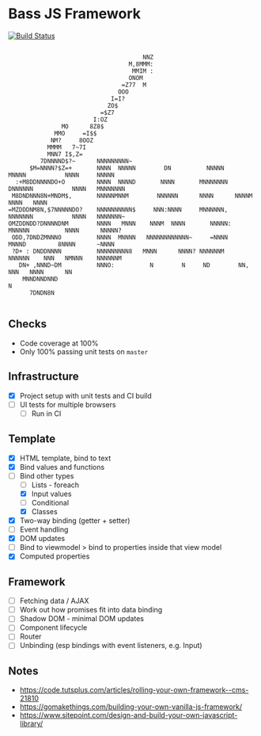 # Bass JS Framework

[![Build Status](https://travis-ci.org/Cryptacular/bass.svg?branch=master)](https://travis-ci.org/Cryptacular/bass)

```
                                                                                                    
                                      NNZ                                                           
                                  M,8MMM:                                                           
                                   MMIM :                                                           
                                  ONOM                                                              
                                =Z77  M                                                             
                               OOO                                                                  
                             I=I?                                                                   
                            ZO$                                                                     
                          =$Z7                                                                      
                        I:OZ                                                                        
               MO      8Z8$                                                                         
             MMO     =I$$                                                                           
            NM?     8OOZ                                                                            
           MMMM   7~7I                                                                              
           MNN7 I$,Z=                                                                               
         7DNNNND$?~      NNNNNNNNN~                                                                 
      $M=NNNN?$Z=+       NNNN  NNNNN        DN          NNNNN      MNNNN           NNNN     NNNNN   
  :+M8DDNNNNDO+O         NNNN  NNNND       NNNN       MNNNNNNN   DNNNNNN           NNNN   MNNNNNNN  
 M8DNDNNN8N+MNDM$,       NNNNNMNNM        NNNNNN      NNNN      NNNNM              NNNN   NNNN      
=MZDDDNM8N,$7NNNNNDO?    NNNNNNNNNN$     NNN:NNNN     MNNNNNN,   NNNNNNN           NNNN   NNNNNNN~  
OMZDDNDD?DNNNNDNM        NNNN   MNNN    NNNM  NNNN       NNNNN:    MNNNNN          NNNN      NNNNN? 
 ODD,7DNDZMNNNO          NNNN  MNNNN   NNNNNNNNNNNN~     =NNNN      MNNND         8NNNN      ~NNNN  
 ?D+ : DNDDNNNN          NNNNNNNNN8   MNNN      NNNN? NNNNNNM    NNNNNN    NNN   NMNNN    NNNNNNM   
   DN+ ,NNND~DM          NNNO:          N        N     ND        NN,       NNN   NNNN      NN       
    MNNDNNDNND                                                                    N                 
      7DNDN8N                                                                                       
                                                                                                    
```

## Checks

* Code coverage at 100%
* Only 100% passing unit tests on `master`

## Infrastructure

- [x] Project setup with unit tests and CI build
- [ ] UI tests for multiple browsers
  - [ ] Run in CI

## Template

- [x] HTML template, bind to text
- [x] Bind values and functions
- [ ] Bind other types
  - [ ] Lists - foreach
  - [x] Input values
  - [ ] Conditional
  - [x] Classes
- [x] Two-way binding (getter + setter)
- [ ] Event handling
- [x] DOM updates
- [ ] Bind to viewmodel > bind to properties inside that view model
- [x] Computed properties

## Framework

- [ ] Fetching data / AJAX
- [ ] Work out how promises fit into data binding
- [ ] Shadow DOM - minimal DOM updates
- [ ] Component lifecycle
- [ ] Router
- [ ] Unbinding (esp bindings with event listeners, e.g. Input)

## Notes

* https://code.tutsplus.com/articles/rolling-your-own-framework--cms-21810
* https://gomakethings.com/building-your-own-vanilla-js-framework/
* https://www.sitepoint.com/design-and-build-your-own-javascript-library/
